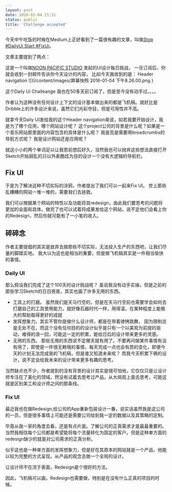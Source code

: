```yaml
---
layout: post
date: 2016-01-04 21:31
status: public
title: 'Challenge accepted'
---
```


今天中午吃饭的时候在Medium上正好看到了一篇很有趣的文章，叫做[Stop #DailyUi Start #FixUi](https://medium.com/swlh/stop-dailyui-start-fixui-e685acc6858f#.oeznx4mte)。

文章主要提到了两点：

这是一个叫做[NOON PACIFIC STUDIO](http://studio.noonpacific.com) 发起的UI设计每日挑战， 一旦订阅后，你就会收到一封邮件告诉你今天设计的内容， 比如今天我收到的是： Header navigation
![](/content/images/屏幕快照 2016-01-04 下午8.26.00.png
)

这个Daily Ui Challeange 我也在50多天前订阅了，但是至今没有动手过。。。。

作者认为这种没有任何设计上下文的设计基本做出来的都是飞机稿。就好比是Dribble上的许多设计来说，虽然它们光彩夺目，但是可用性并不高。

就拿今天Daily UI发给我的这个Header navigation来说，如若我要开始设计，我是为了哪个应用，哪个网站设计呢？ 这个project公司的背景是什么呢？如果是一个音乐网站那里面的内容包含的具体是什么呢？ 我是否是需要用breadcrumbs的导航方式呢？ 我是设计网站还是应用呢？ 

就这小小的两个单词足以让我思前想后好久，当然我也可以抛弃这些想法直接打开Sketch开始胡乱的只以外表酷炫为目的设计一个没有大逻辑的导航栏。 

## Fix UI 

于是为了解决这种不切实际的涂鸦，作者提出了我们可以一起来Fix UI。 世上那些乱糟糟的网站一堆一堆的，需要我们去拯救。

 我们可以根据某个网站的特性以及功能将其redesign，由此我们要思考的问题将更加的全面和具体。做完了也可以试着将成果发给这个网站，说不定他们会看上你的Redesign，然后你就可能有了一小笔的收入。 

## 碎碎念

作者主要提倡的其实是放弃去做那些不切实际，无法投入生产的东西吧，让我们尽量的脚踏实地。 我大以为这也是相当的重要，但是做飞机稿其实是一件相当愉快的事情。 

### Daily UI

那么假设我们完成了这个100天的设计挑战呢？ 虽说我没有动手实操，但是之前的那些学习Sketch的日日夜夜，其实也画了许多无用的东西。 
* 工具上的打磨。 虽然我们是天马行空的，但是在天马行空前也需要学会如何去打磨自己的工具使用能力，就好像石器时代一样，用得溜，在某种程度上能极大的帮助取得更好的成就
* 发挥想象力。其实不管你是做什么设计师，都是在带着镣铐跳舞， 因为限制总是无处不在，而这个没有任何目的的设计似乎是只有一个以美观为前提的驱动，难得的浪一回，可能这一定的积累，能给日后的设计带来更多的灵感。 
* 无用的东西。 那些无用的东西说不定哪天就有用了。不要再问做某件事情有没有用了，即使是一件很无赖哦的事情，每天完成一点也会有质的变化，即便今天的计划无法完成我的飞机稿，但是谁又知道未来呢？ 而我今天积累下俩的设计，说不定会给我未来的设计带来更多有趣的思考。 

当然缺点也不少，作者提到的没有背景的设计其实是很可怕地，它仅仅只是让设计师专注在了美化的领域，然没有试着去思考过产品，从大局观上面去思考，可能这就是区别美工和设计师之间的那条线。 

### Fix UI

最近我也在做Redesign,给公司的App重新包装设计一番，说实话虽然我是这公司的一员，但是很多事情上可能还是需要公司给到我一定的数据以及其策略的定制。 

毕竟从我一家的角度去看，还是有点片面。了解公司的正真需求才是最最重要的。 当然我相信每个公司都是希望能将每个流量转化为固定的客户。但是这种单方面的redesign缺少的就是对公司需求的正真分析。 

似乎这也是一种单方面的发挥想象力，但是好在其原本的网站就是一个产品，他能以较为完整的方式呈现。从产品的观念去做一个全局的设计。

让设计师不在流于表面，Redesign是个很好的方法。 


因此，飞机稿可以画，Redesign也需要做，特别是在没有什么正真的项目的时候。

